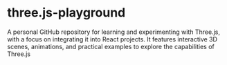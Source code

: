# three.js-playground

A personal GitHub repository for learning and experimenting with Three.js, with a focus on integrating it into React projects. It features interactive 3D scenes, animations, and practical examples to explore the capabilities of Three.js
